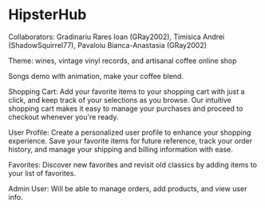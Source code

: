 # HipsterHub

Collaborators: Gradinariu Rares Ioan (GRay2002), Timisica Andrei (ShadowSquirrel77), Pavaloiu Bianca-Anastasia (GRay2002)

Theme: wines, vintage vinyl records, and artisanal coffee online shop

Songs demo with animation, make your coffee blend.  

Shopping Cart: Add your favorite items to your shopping cart with just a click, and keep track of your selections as you browse. Our intuitive shopping cart makes it easy to manage your purchases and proceed to checkout whenever you're ready.

User Profile: Create a personalized user profile to enhance your shopping experience. Save your favorite items for future reference, track your order history, and manage your shipping and billing information with ease.

Favorites: Discover new favorites and revisit old classics by adding items to your list of favorites.

Admin User: Will be able to manage orders, add products, and view user info. 
